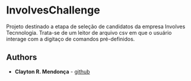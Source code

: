# InvolvesChallenge

Projeto destinado a etapa de seleção de candidatos da empresa Involves Tecnnologia.
Trata-se de um leitor de arquivo csv em que o usuário interage com a digitaço de comandos pré-definidos.

## Authors

* **Clayton R. Mendonça** - [github](https://github.com/claytonrm)
